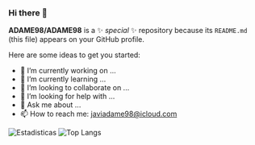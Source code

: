 ### Hi there 👋


**ADAME98/ADAME98** is a ✨ _special_ ✨ repository because its `README.md` (this file) appears on your GitHub profile.

Here are some ideas to get you started:

- 🔭 I’m currently working on ...
- 🌱 I’m currently learning ...
- 👯 I’m looking to collaborate on ...
- 🤔 I’m looking for help with ...
- 💬 Ask me about ...
- 📫 How to reach me: javiadame98@icloud.com


![Estadisticas](https://github-readme-stats.vercel.app/api?username=ADAME98&show_icons=true&theme=dark)
![Top Langs](https://github-readme-stats.vercel.app/api/top-langs/?username=ADAME98&layout=compact&theme=dark)
